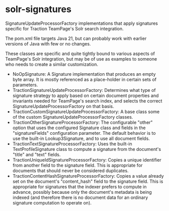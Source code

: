 # solr-signatures
SignatureUpdateProcessorFactory implementations that apply signatures specific for Traction TeamPage's Solr search integration.

The pom.xml file targets Java 21, but can probably work with earlier versions of Java with few or no changes.

These classes are specific and quite tightly bound to various aspects of TeamPage's Solr integration, but may be of use as examples to someone who needs to create a similar customization.

- NoOpSignature: A Signature implementation that produces an empty byte array. It is mostly referenced as a place-holder in certain sets of parameters.
- TractionSignatureUpdateProcessorFactory: Determines what type of signature strategy to apply based on certain document properties and invariants needed for TeamPage's search index, and selects the correct SignatureUpdateProcessorFactory on that basis.
- TractionCustomSignatureUpdateProcessorFactory: A base class some of the custom SignatureUpdateProcessorFactory classes.
- TractionOtherSignatureProcessorFactory: The configurable "other" option that uses the configured Signature class and fields in the "signatureFields" configuration parameter. The default behavior is to use the built-in Lookup3Signature, and to use all document fields.
- TractionTextSignatureProcessorFactory: Uses the built-in TextProfileSignature class to compute a signature from the document's "title" and "text" fields.
- TractionUniqueIdSignatureProcessorFactory: Copies a unique identifier from another field to the signature field. This is appropriate for documents that should never be considered duplicates.
- TractionContentHashSignatureProcessorFactory: Copies a value already set on the document's "content_hash" field to the signature field. This is appropriate for signatures that the indexer prefers to compute in advance, possibly because only the document's metadata is being indexed (and therefore there is no document data for an ordinary signature computation to operate on).
